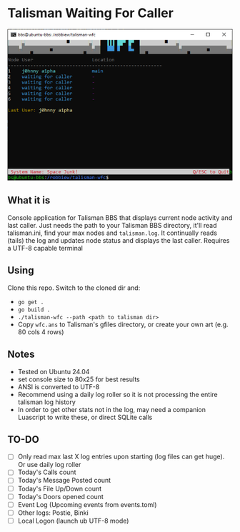 # Talisman Waiting For Caller
![simple POC](assets/screen.png)

## What it is
Console application for Talisman BBS that displays current node activity and last caller. Just needs the path to your Talisman BBS directory, it'll read talisman.ini, find your max nodes and `talisman.log`. It continually reads (tails) the log and updates node status and displays the last caller. Requires a UTF-8 capable terminal 

## Using
Clone this repo. Switch to the cloned dir and:
- ```go get .```
- ```go build .```
- ```./talisman-wfc --path <path to talisman dir>```
- Copy `wfc.ans` to Talisman's gfiles directory, or create your own art (e.g. 80 cols 4 rows)

## Notes
- Tested on Ubuntu 24.04
- set console size to 80x25 for best results
- ANSI is converted to UTF-8
- Recommend using a daily log roller so it is not processing the entire talisman log history
- In order to get other stats not in the log, may need a companion Luascript to write these, or direct SQLite calls

## TO-DO
- [ ] Only read max last X log entries upon starting (log files can get huge). Or use daily log roller
- [ ] Today's Calls count
- [ ] Today's Message Posted count
- [ ] Today's File Up/Down count
- [ ] Today's Doors opened count
- [ ] Event Log (Upcoming events from events.toml)
- [ ] Other logs: Postie, Binki
- [ ] Local Logon (launch ub UTF-8 mode)
